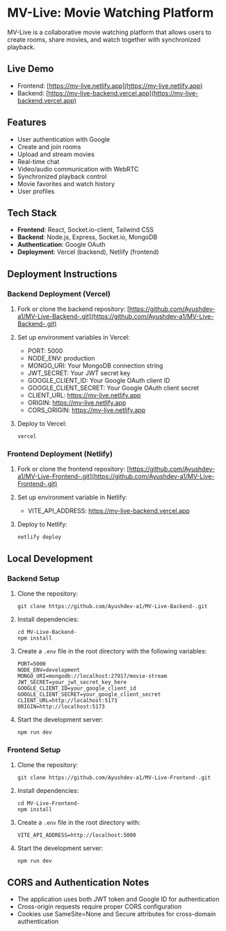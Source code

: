 # MV-Live: Movie Watching Platform

MV-Live is a collaborative movie watching platform that allows users to create rooms, share movies, and watch together with synchronized playback.

## Live Demo

- Frontend: [https://mv-live.netlify.app](https://mv-live.netlify.app)
- Backend: [https://mv-live-backend.vercel.app](https://mv-live-backend.vercel.app)

## Features

- User authentication with Google
- Create and join rooms
- Upload and stream movies
- Real-time chat
- Video/audio communication with WebRTC
- Synchronized playback control
- Movie favorites and watch history
- User profiles

## Tech Stack

- **Frontend**: React, Socket.io-client, Tailwind CSS
- **Backend**: Node.js, Express, Socket.io, MongoDB
- **Authentication**: Google OAuth
- **Deployment**: Vercel (backend), Netlify (frontend)

## Deployment Instructions

### Backend Deployment (Vercel)

1. Fork or clone the backend repository: [https://github.com/Ayushdev-a1/MV-Live-Backend-.git](https://github.com/Ayushdev-a1/MV-Live-Backend-.git)

2. Set up environment variables in Vercel:
   - PORT: 5000
   - NODE_ENV: production
   - MONGO_URI: Your MongoDB connection string
   - JWT_SECRET: Your JWT secret key
   - GOOGLE_CLIENT_ID: Your Google OAuth client ID
   - GOOGLE_CLIENT_SECRET: Your Google OAuth client secret
   - CLIENT_URL: https://mv-live.netlify.app
   - ORIGIN: https://mv-live.netlify.app
   - CORS_ORIGIN: https://mv-live.netlify.app

3. Deploy to Vercel:
   ```
   vercel
   ```

### Frontend Deployment (Netlify)

1. Fork or clone the frontend repository: [https://github.com/Ayushdev-a1/MV-Live-Frontend-.git](https://github.com/Ayushdev-a1/MV-Live-Frontend-.git)

2. Set up environment variable in Netlify:
   - VITE_API_ADDRESS: https://mv-live-backend.vercel.app

3. Deploy to Netlify:
   ```
   netlify deploy
   ```

## Local Development

### Backend Setup

1. Clone the repository:
   ```
   git clone https://github.com/Ayushdev-a1/MV-Live-Backend-.git
   ```

2. Install dependencies:
   ```
   cd MV-Live-Backend-
   npm install
   ```

3. Create a `.env` file in the root directory with the following variables:
   ```
   PORT=5000
   NODE_ENV=development
   MONGO_URI=mongodb://localhost:27017/movie-stream
   JWT_SECRET=your_jwt_secret_key_here
   GOOGLE_CLIENT_ID=your_google_client_id
   GOOGLE_CLIENT_SECRET=your_google_client_secret
   CLIENT_URL=http://localhost:5173
   ORIGIN=http://localhost:5173
   ```

4. Start the development server:
   ```
   npm run dev
   ```

### Frontend Setup

1. Clone the repository:
   ```
   git clone https://github.com/Ayushdev-a1/MV-Live-Frontend-.git
   ```

2. Install dependencies:
   ```
   cd MV-Live-Frontend-
   npm install
   ```

3. Create a `.env` file in the root directory with:
   ```
   VITE_API_ADDRESS=http://localhost:5000
   ```

4. Start the development server:
   ```
   npm run dev
   ```

## CORS and Authentication Notes

- The application uses both JWT token and Google ID for authentication
- Cross-origin requests require proper CORS configuration
- Cookies use SameSite=None and Secure attributes for cross-domain authentication


